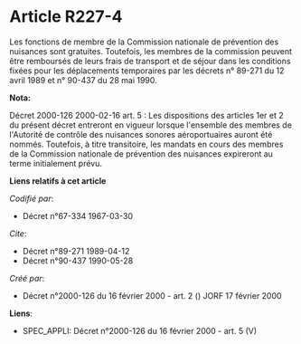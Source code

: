 # Article R227-4

Les fonctions de membre de la Commission nationale de prévention des nuisances sont gratuites. Toutefois, les membres de la
commission peuvent être remboursés de leurs frais de transport et de séjour dans les conditions fixées pour les déplacements
temporaires par les décrets n° 89-271 du 12 avril 1989 et n° 90-437 du 28 mai 1990.

**Nota:**

Décret 2000-126 2000-02-16 art. 5 : Les dispositions des articles 1er et 2 du présent décret entreront en vigueur lorsque
l'ensemble des membres de l'Autorité de contrôle des nuisances sonores aéroportuaires auront été nommés. Toutefois, à titre
transitoire, les mandats en cours des membres de la Commission nationale de prévention des nuisances expireront au terme
initialement prévu.

**Liens relatifs à cet article**

_Codifié par_:

  - Décret n°67-334 1967-03-30

_Cite_:

  - Décret n°89-271 1989-04-12
  - Décret n°90-437 1990-05-28

_Créé par_:

  - Décret n°2000-126 du 16 février 2000 - art. 2 () JORF 17 février 2000

**Liens**:

  - SPEC_APPLI: Décret n°2000-126 du 16 février 2000 - art. 5 (V)
